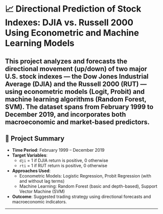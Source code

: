 # 📈 Directional Prediction of Stock Indexes: DJIA vs. Russell 2000 Using Econometric and Machine Learning Models

This project analyzes and forecasts the **directional movement** (up/down) of two major U.S. stock indexes — the **Dow Jones Industrial Average (DJIA)** and the **Russell 2000 (RUT)** — using **econometric models** (Logit, Probit) and **machine learning algorithms** (Random Forest, SVM). The dataset spans from February 1999 to December 2019, and incorporates both macroeconomic and market-based predictors.
---

## 🧠 Project Summary

- **Time Period**: February 1999 – December 2019  
- **Target Variables**:
  - `dji` = 1 if DJIA return is positive, 0 otherwise
  - `rti` = 1 if RUT return is positive, 0 otherwise
- **Approaches Used**:
  - Econometric Models: Logistic Regression, Probit Regression (with and without lag terms)
  - Machine Learning: Random Forest (basic and depth-based), Support Vector Machine (SVM)
- **Outcome**: Suggested trading strategy using directional forecasts and macroeconomic indicators.

---

